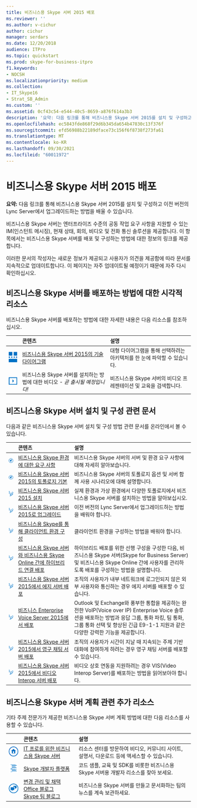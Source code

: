 ```yaml
---
title: 비즈니스용 Skype 서버 2015 배포
ms.reviewer: ''
ms.author: v-cichur
author: cichur
manager: serdars
ms.date: 12/20/2018
audience: ITPro
ms.topic: quickstart
ms.prod: skype-for-business-itpro
f1.keywords:
- NOCSH
ms.localizationpriority: medium
ms.collection:
- IT_Skype16
- Strat_SB_Admin
ms.custom: ''
ms.assetid: 0cf43c54-e544-40c5-8659-a876f614a3b3
description: '요약: 다음 링크를 통해 비즈니스용 Skype 서버 2015를 설치 및 구성하고 이전 버전의 Lync Server에서 업그레이드하는 방법을 배울 수 있습니다.'
ms.openlocfilehash: ec5843fde868f29d6b345da654b47830c13f376f
ms.sourcegitcommit: efd56988b22189dface73c156f6f8738f273fa61
ms.translationtype: MT
ms.contentlocale: ko-KR
ms.lasthandoff: 09/30/2021
ms.locfileid: "60011972"
---
```

# <a name="deploy-skype-for-business-server-2015"></a>비즈니스용 Skype 서버 2015 배포
 
**요약:** 다음 링크를 통해 비즈니스용 Skype 서버 2015를 설치 및 구성하고 이전 버전의 Lync Server에서 업그레이드하는 방법을 배울 수 있습니다.
  
비즈니스용 Skype 서버는 엔터프라이즈 수준의 공동 작업 요구 사항을 지원할 수 있는 IM(인스턴트 메시징), 현재 상태, 회의, 비디오 및 전화 통신 솔루션을 제공합니다. 이 항목에서는 비즈니스용 Skype 서버를 배포 및 구성하는 방법에 대한 정보의 링크를 제공합니다. 
  
이러한 문서의 작성자는 새로운 정보가 제공되고 사용자가 의견을 제공함에 따라 문서를 지속적으로 업데이트합니다. 이 페이지는 자주 업데이트될 예정이기 때문에 자주 다시 확인하십시오.
## <a name="visual-resources-about-how-to-deploy-skype-for-business-server"></a>비즈니스용 Skype 서버를 배포하는 방법에 대한 시각적 리소스

비즈니스용 Skype 서버를 배포하는 방법에 대한 자세한 내용은 다음 리소스를 참조하십시오.
  
|&nbsp;|콘텐츠|설명|
|:-----|:-----|:-----|
|![기술 다이어그램의 아이콘입니다.](../media/87de0d09-77fd-46f2-b9f6-99a7998fd332.png)|[비즈니스용 Skype 서버 2015의 기술 다이어그램](../technical-diagrams.md)  |대형 다이어그램을 통해 선택하려는 아키텍처를 한 눈에 파악할 수 있습니다.   |
|![비디오 아이콘입니다.](../media/143e0d86-1c68-482a-9bf9-93e7966acca0.png)|비즈니스용 Skype 서버를 설치하는 방법에 대한 비디오 -  *곧 출시될 예정입니다!*   |비즈니스용 Skype 서버의 비디오 프레젠테이션 및 교육을 검색합니다.   |
   
##  <a name="articles-about-skype-for-business-server-installation-and-configuration"></a>비즈니스용 Skype 서버 설치 및 구성 관련 문서

다음과 같은 비즈니스용 Skype 서버 설치 및 구성 방법 관련 문서를 온라인에서 볼 수 있습니다. 
  
|&nbsp;|콘텐츠|설명|
|:-----|:-----|:-----|
|![문서의 아이콘입니다.](../media/e4c786ef-1fff-4512-87c5-748543c60222.png)|[비즈니스용 Skype 환경에 대한 요구 사항](../plan-your-deployment/requirements-for-your-environment/requirements-for-your-environment.md)  |비즈니스용 Skype 서버의 서버 및 환경 요구 사항에 대해 자세히 알아보습니다.   |
|![문서의 아이콘입니다.](../media/e4c786ef-1fff-4512-87c5-748543c60222.png)|[비즈니스용 Skype 서버 2015의 토폴로지 기본](../plan-your-deployment/topology-basics/topology-basics.md)  |비즈니스용 Skype 서버의 토폴로지 옵션 및 서버 함께 사용 시나리오에 대해 설명합니다.   |
|![아이콘을 표시하는 숫자입니다.](../media/d73b5029-a6ba-4abd-9197-d8151dabf56e.png)|[비즈니스용 Skype 서버 2015 설치](install/install.md)  |실제 환경과 가상 환경에서 다양한 토폴로지에서 비즈니스용 Skype 서버를 설치하는 방법을 알아보십시오.   |
|![아이콘을 표시하는 숫자입니다.](../media/d73b5029-a6ba-4abd-9197-d8151dabf56e.png)|[비즈니스용 Skype 서버 2015로 업그레이드](upgrade-to-skype-for-business-server.md)  |이전 버전의 Lync Server에서 업그레이드하는 방법을 배워야 합니다.   |
|![아이콘을 표시하는 숫자입니다.](../media/d73b5029-a6ba-4abd-9197-d8151dabf56e.png)|[비즈니스용 Skype를 통해 클라이언트 환경 구성](deploy-clients/configure-the-client-experience.md)  |클라이언트 환경을 구성하는 방법을 배워야 합니다.   |
|![아이콘을 표시하는 숫자입니다.](../media/d73b5029-a6ba-4abd-9197-d8151dabf56e.png)|[비즈니스용 Skype 서버와 비즈니스용 Skype Online 간에 하이브리드 연결 배포](../../SfbHybrid/hybrid/configure-hybrid-connectivity.md?bc=%2fSkypeForBusiness%2fbreadcrumb%2ftoc.json&toc=%2fSkypeForBusiness%2ftoc.json)  |하이브리드 배포를 위한 선행 구성을 구성한 다음, 비즈니스용 Skype 서버(Skype for Business Server) 및 비즈니스용 Skype Online 간에 사용자를 관리하도록 배포를 구성하는 방법을 설명합니다.   |
|![아이콘을 표시하는 숫자입니다.](../media/d73b5029-a6ba-4abd-9197-d8151dabf56e.png)|[비즈니스용 Skype 서버 2015에서 에지 서버 배포](deploy-edge-server/deploy-edge-server.md)  |조직의 사용자가 내부 네트워크에 로그인되지 않은 외부 사용자와 통신하는 경우 에지 서버를 배포할 수 있습니다.   |
|![아이콘을 표시하는 숫자입니다.](../media/d73b5029-a6ba-4abd-9197-d8151dabf56e.png)|[비즈니스 Enterprise Voice Server 2015에서 배포](deploy-enterprise-voice/deploy-enterprise-voice.md)  |Outlook 및 Exchange와 풍부한 통합을 제공하는 완전한 VoIP(Voice over IP) Enterprise Voice 솔루션을 배포하는 방법과 응답 그룹, 통화 파킹, 팀 통화, 그룹 통화 선택 및 향상된 긴급 E9-1-1 지원과 같은 다양한 강력한 기능을 제공합니다.   |
|![아이콘을 표시하는 숫자입니다.](../media/d73b5029-a6ba-4abd-9197-d8151dabf56e.png)|[비즈니스용 Skype 서버 2015에서 영구 채팅 서버 배포](deploy-persistent-chat-server/deploy-persistent-chat-server.md)  |조직의 사용자가 시간이 지날 때 지속되는 주제 기반 대화에 참여하게 하려는 경우 영구 채팅 서버를 배포할 수 있습니다.   |
|![아이콘을 표시하는 숫자입니다.](../media/d73b5029-a6ba-4abd-9197-d8151dabf56e.png)|[비즈니스용 Skype 서버 2015에서 비디오 Interop 서버 배포](deploy-video-interop-server/deploy-video-interop-server.md)  |비디오 상호 연동을 지원하려는 경우 VIS(Video Interop Server)를 배포하는 방법을 읽어보아야 합니다.   |
   
## <a name="additional-resources-about-planning-for-skype-for-business-server"></a>비즈니스용 Skype 서버 계획 관련 추가 리소스

기타 주제 전문가가 제공한 비즈니스용 Skype 서버 계획 방법에 대한 다음 리소스를 사용할 수 있습니다. 
  
|&nbsp;|콘텐츠|설명|
|:-----|:-----|:-----|
|![Docs 아이콘](../media/4eff581b-890b-46cb-8224-a4122137d27e.png)|[IT 프로를 위한 비즈니스용 Skype 서버](../../Hub/index.yml)  |리소스 센터를 방문하여 비디오, 커뮤니티 사이트, 설명서, 다운로드 등에 액세스할 수 있습니다.   |
|![개발자 콘텐츠의 아이콘입니다.](../media/3626138a-2778-407e-911f-a0dcbdc36684.png)|[Skype 개발자 플랫폼](/skype-sdk/skypedeveloperplatform)  |코드 샘플, 교육 및 SDK를 비롯한 비즈니스용 Skype 서버용 개발자 리소스를 찾아 보세요.   |
|![뉴스, 블로그에 대한 아이콘입니다.](../media/ac692cb8-7db8-4810-b53f-1bc88b1e4cac.png) | [변경 관리 및 채택](https://go.microsoft.com/fwlink/p/?LinkId=532796) <br/> [Office 블로그](https://go.microsoft.com/fwlink/p/?LinkId=528899)   <br/> [Skype 팀 블로그](https://go.microsoft.com/fwlink/p/?LinkId=532818)  |비즈니스용 Skype 서버를 만들고 문서화하는 팀의 뉴스를 계속 보관하세요.   |

